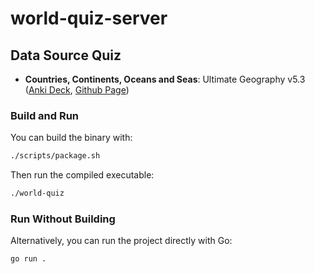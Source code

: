# world-quiz-server

## Data Source Quiz

- **Countries, Continents, Oceans and Seas**: Ultimate Geography v5.3 ([Anki Deck](https://ankiweb.net/shared/info/2109889812), [Github Page](https://github.com/anki-geo/ultimate-geography/tree/master))

### Build and Run

You can build the binary with:

```bash
./scripts/package.sh
```

Then run the compiled executable:

```bash
./world-quiz
```

### Run Without Building

Alternatively, you can run the project directly with Go:

```bash
go run .
```
